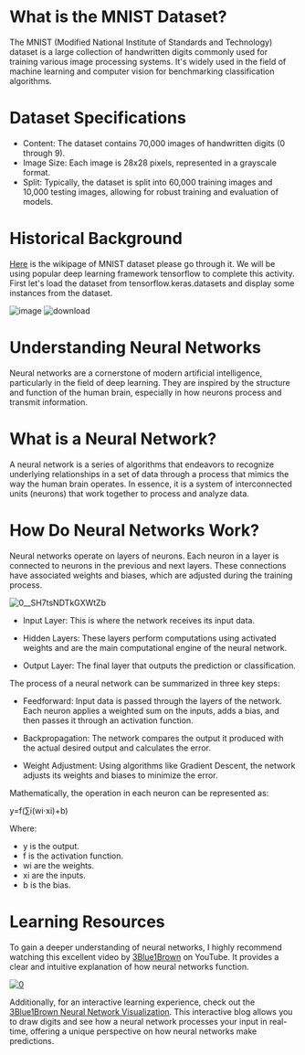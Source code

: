 # What is the MNIST Dataset?
The MNIST (Modified National Institute of Standards and Technology) dataset is a large collection of handwritten digits commonly used for training various image processing systems. It's widely used in the field of machine learning and computer vision for benchmarking classification algorithms.

# Dataset Specifications
* Content: The dataset contains 70,000 images of handwritten digits (0 through 9).
* Image Size: Each image is 28x28 pixels, represented in a grayscale format.
* Split: Typically, the dataset is split into 60,000 training images and 10,000 testing images, allowing for robust training and evaluation of models.
# Historical Background
[Here](https://en.wikipedia.org/wiki/MNIST_database) is the wikipage of MNIST dataset please go through it.
We will be using popular deep learning framework tensorflow to complete this activity. First let's load the dataset from tensorflow.keras.datasets and display some instances from the dataset.

![image](https://github.com/Zarko36/Training-Neural-Network-on-MNIST-dataset/assets/74474117/31f00ef3-1da4-44f9-ba95-96d10727222d)
![download](https://github.com/Zarko36/Training-Neural-Network-on-MNIST-dataset/assets/74474117/b2845149-27b6-44d8-96a8-9741458512fb)

# Understanding Neural Networks
Neural networks are a cornerstone of modern artificial intelligence, particularly in the field of deep learning. They are inspired by the structure and function of the human brain, especially in how neurons process and transmit information.

# What is a Neural Network?
A neural network is a series of algorithms that endeavors to recognize underlying relationships in a set of data through a process that mimics the way the human brain operates. In essence, it is a system of interconnected units (neurons) that work together to process and analyze data.

# How Do Neural Networks Work?
Neural networks operate on layers of neurons. Each neuron in a layer is connected to neurons in the previous and next layers. These connections have associated weights and biases, which are adjusted during the training process.

![0__SH7tsNDTkGXWtZb](https://github.com/Zarko36/Training-Neural-Network-on-MNIST-dataset/assets/74474117/a1e69d6d-ab6d-41f7-9881-fc4dffc0e34c)

* Input Layer: This is where the network receives its input data.

* Hidden Layers: These layers perform computations using activated weights and are the main computational engine of the neural network.

* Output Layer: The final layer that outputs the prediction or classification.

The process of a neural network can be summarized in three key steps:

* Feedforward: Input data is passed through the layers of the network. Each neuron applies a weighted sum on the inputs, adds a bias, and then passes it through an activation function.

* Backpropagation: The network compares the output it produced with the actual desired output and calculates the error.

* Weight Adjustment: Using algorithms like Gradient Descent, the network adjusts its weights and biases to minimize the error.

Mathematically, the operation in each neuron can be represented as:

y=f(∑i(wi⋅xi)+b) 

Where:
* y  is the output.
* f  is the activation function.
* wi  are the weights.
* xi  are the inputs.
* b  is the bias.
# Learning Resources
To gain a deeper understanding of neural networks, I highly recommend watching this excellent video by [3Blue1Brown](https://www.youtube.com/watch?v=aircAruvnKk) on YouTube. It provides a clear and intuitive explanation of how neural networks function.

[![0](https://github.com/Zarko36/Training-Neural-Network-on-MNIST-dataset/assets/74474117/1e117358-f54a-41d9-ba1a-5596e1946a3b)](https://www.youtube.com/watch?v=aircAruvnKk)

Additionally, for an interactive learning experience, check out the [3Blue1Brown Neural Network Visualization](https://www.3blue1brown.com/lessons/neural-networks). This interactive blog allows you to draw digits and see how a neural network processes your input in real-time, offering a unique perspective on how neural networks make predictions.
